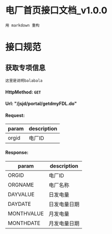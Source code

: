 # 电厂首页接口文档_v1.0.0

    用 markdown 重构   
    
# 接口规范

## 获取专项信息
    这里是说明balabala
> 
#### HttpMethod: `GET`
#### Url: "/jsjd/portal/getdmyFDL.do"
#### Request: 
param|description
----|---------------
orgid|电厂ID
#### Response:
param|description
----|---------------
ORGID|电厂ID      
ORGNAME|电厂名称
DAYVALUE|日发电量
DAYDATE|日发电量日期
MONTHVALUE|月发电量
MONTHDATE|月发电量日期



